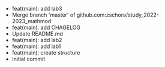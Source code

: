 - feat(main): add lab3
- Merge branch 'master' of github.com:zschora/study_2022-2023_mathmod
- feat(main): add CHAGELOG
- Update README.md
- feat(main): add lab2
- feat(main): add lab1
- feat(main): create structure
- Initial commit
